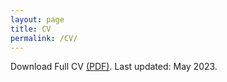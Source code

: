 ```yaml
---
layout: page
title: CV
permalink: /CV/
---
```




<style>


.contact { 
font-size:.875rem;
}

.myDiv {
  border: 5px outset red;
  background-color: lightblue;
  text-align: center;
}
.myDiv p {
color: green;
}
.myDiv .myDiv2 {
color: red;
}


.cvtitle  {
  display: flex;
  flex-direction: row;
}

.cvtitle :before, :after{
  content: "";
  flex: 1 1;
  border-bottom: 1px solid;
  margin: auto;
}

.cvtitle :before {
  margin-right: 10px
}

.cvtitle :after {
  margin-left: 10px
}

.cvsection .education-item {
padding-bottom: 1em;
font-size: .875em;
}

.cvsection .education-item .degree {
font-weight: bold;
font-size: .875rem;
}


.experience .experience-item {

font-size: .875rem;

}

.experience .experience-item .role {

font-weight: bold;

}

.experience .experience-item .company {
color: #7F8487
}


.experience .experience-item .company .time {
color: #000000;
font-style: italic;
float:right
}

.skills .title {
font-weight: bold;
}


.publication-items {
  font-size: .875em;
}
.publication-item {
padding-bottom: 1em;

}

.publication-items .publication-item  .publication-title {
  font-weight:bold;
}


.languages {
font-size: .875em;
}


.skills {
font-size: .875em;
}


</style>

Download Full CV <a href="/assets/cv_2023-06.pdf">(PDF)</a>. Last updated: May 2023.
